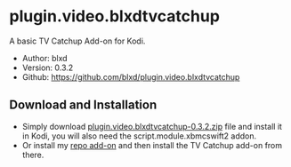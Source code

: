 # plugin.video.blxdtvcatchup
A basic TV Catchup Add-on for Kodi.

- Author: blxd
- Version: 0.3.2
- Github: https://github.com/blxd/plugin.video.blxdtvcatchup

## Download and Installation

- Simply download [plugin.video.blxdtvcatchup-0.3.2.zip](https://github.com/blxd/plugin.video.blxdtvcatchup/releases/download/v0.3.2/plugin.video.blxdtvcatchup-0.3.2.zip) file and install it in Kodi, you will also need the script.module.xbmcswift2 addon.
- Or install my [repo add-on](https://github.com/blxd/repository.blxd.plugins) and then install the TV Catchup add-on from there.  
